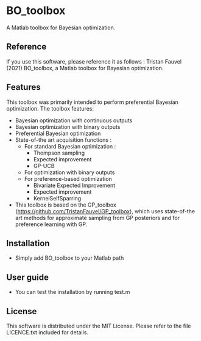 # BO_toolbox
 A Matlab toolbox for Bayesian optimization.

## Reference

If you use this software, please reference it as follows : Tristan Fauvel (2021) BO_toolbox, a Matlab toolbox for Bayesian optimization.

## Features
This toolbox was primarily intended to perform preferential Bayesian optimization. The toolbox features:
* Bayesian optimization with continuous outputs
* Bayesian optimization with binary outputs
* Preferential Bayesian optimization
* State-of-the art acquisition functions :
  * For standard Bayesian optimization :
    * Thompson sampling
    * Expected improvement
    * GP-UCB
  * For optimization with binary outputs
  * For preference-based optimization
    * Bivariate Expected Improvement
    * Expected improvement
    * KernelSelfSparring
* This toolbox is based on the GP_toolbox (https://github.com/TristanFauvel/GP_toolbox), which uses state-of-the art methods for approximate sampling from GP posteriors and for preference learning with GP.

## Installation
* Simply add BO_toolbox to your Matlab path

## User guide
* You can test the installation by running test.m

## License
This software is distributed under the MIT License. Please refer to the file LICENCE.txt included for details.
